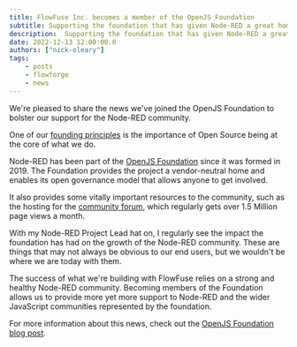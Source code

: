 ```yaml
---
title: FlowFuse Inc. becomes a member of the OpenJS Foundation
subtitle: Supporting the foundation that has given Node-RED a great home
description:  Supporting the foundation that has given Node-RED a great home
date: 2022-12-13 12:00:00.0
authors: ["nick-oleary"]
tags:
    - posts
    - flowforge
    - news
---
```


We're pleased to share the news we've joined the OpenJS Foundation to bolster our
support for the Node-RED community.

<!--more-->

One of our [founding principles](/handbook/company/#open-source-stewardship) is
the importance of Open Source being at the core of what we do.

Node-RED has been part of the [OpenJS Foundation](https://openjsf.org/) since it was formed in 2019.
The Foundation provides the project a vendor-neutral home and enables its open governance model that
allows anyone to get involved.

It also provides some vitally important resources to the community, such as the hosting for the
[community forum](https://discourse.nodered.org), which regularly gets over 1.5 Million page views a
month.

With my Node-RED Project Lead hat on, I regularly see the impact the foundation has had on the growth
of the Node-RED community. These are things that may not always be obvious to our end users, but
we wouldn't be where we are today with them.

The success of what we're building with FlowFuse relies on a strong and healthy Node-RED community.
Becoming members of the Foundation allows us to provide more yet more support to Node-RED and the wider
JavaScript communities represented by the foundation.

For more information about this news, check out the [OpenJS Foundation blog post](https://openjsf.org/announcement/2022/12/13/welcoming-flowforge-to-the-openjs-foundation/).
